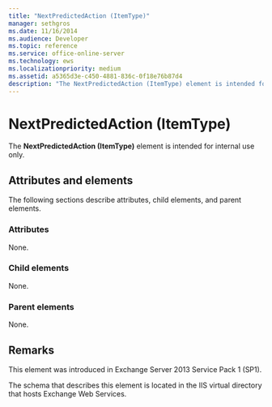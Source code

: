 ```yaml
---
title: "NextPredictedAction (ItemType)"
manager: sethgros
ms.date: 11/16/2014
ms.audience: Developer
ms.topic: reference
ms.service: office-online-server
ms.technology: ews
ms.localizationpriority: medium
ms.assetid: a5365d3e-c450-4881-836c-0f18e76b87d4
description: "The NextPredictedAction (ItemType) element is intended for internal use only."
---
```


# NextPredictedAction (ItemType)

The **NextPredictedAction (ItemType)** element is intended for internal use only. 

## Attributes and elements

The following sections describe attributes, child elements, and parent elements.
  
### Attributes

None.
  
### Child elements

None.
  
### Parent elements

None.
  
## Remarks

This element was introduced in Exchange Server 2013 Service Pack 1 (SP1).
  
The schema that describes this element is located in the IIS virtual directory that hosts Exchange Web Services.
  

